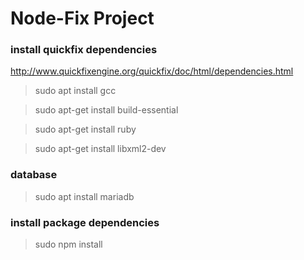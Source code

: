# Node-Fix Project


### install quickfix dependencies

http://www.quickfixengine.org/quickfix/doc/html/dependencies.html

>sudo apt install gcc

>sudo apt-get install build-essential

>sudo apt-get install ruby

>sudo apt-get install libxml2-dev

### database

>sudo apt install mariadb

### install package dependencies

>sudo npm install
